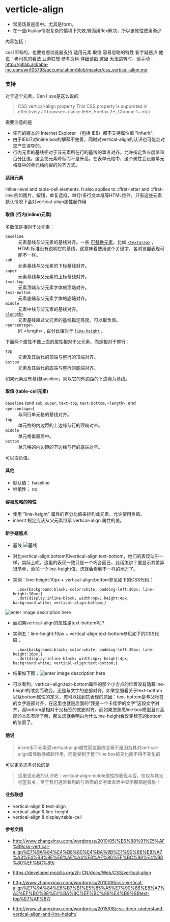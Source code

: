 # verticle-align
- 常见场景是居中。尤其是form。
- 在一些display情况复杂的情境下失效,转而用flex解决，所以该属性使用渐少


内容包括：

css1即有的，也要考虑浏览器支持
适用元素
取值
容易忽略的特性
新手疑惑点
他说：老司机的看法
业务联想
参考资料 
详细请戳 这里 
无法跳转时，请手动：http://gitlab.alibaba-inc.com/wn105798/accumulation/blob/master/css_vertical-align.md


### 支持
对于这个元素，Can I use是这么说的
> CSS vertical-align property
This CSS property is supported in effectively all browsers (since IE6+, Firefox 2+, Chrome 1+ etc)

需要注意的是

-  任何的版本的 Internet Explorer （包括 IE8）都不支持属性值 "inherit"。
-  由于IE6/7对inline box的解释不完善，同时对vertical-align的认识也可能会对您产生误导的，
-  行内元素的基线相对于该元素所在行的基线的垂直对齐。允许指定负长度值和百分比值。这会使元素降低而不是升高。在表单元格中，这个属性会设置单元格框中的单元格内容的对齐方式。


	
#### 适用元素
inline-level and table-cell elements. It also applies to ::first-letter and ::first-line.例如图片，按钮，单复选框，单行/多行文本框等HTML控件，只有这些元素默认情况下会对vertical-align属性起作用

#### 取值 (行内(inline)元素)

<p>多数值是相对于父元素：</p>

<dl>
 <dt><code>baseline</code></dt>
 <dd>元素基线与父元素的基线对齐。一些 <a href="/en-US/docs/CSS/Replaced_element" title="CSS/Replaced_element">可替换元素</a>，比如 <a href="/zh-CN/docs/Web/HTML/Element/textarea" title="The HTML &lt;textarea> element represents a multi-line plain-text editing control."><code>&lt;textarea&gt;</code></a> ， HTML标准没有说明它的基线，这意味着使用这个关键字，各浏览器表现可能不一样。</dd>
 <dt><code>sub</code></dt>
 <dd>元素基线与父元素的下标基线对齐。</dd>
 <dt><code>super</code></dt>
 <dd>元素基线与父元素的上标基线对齐。</dd>
 <dt><code>text-top</code></dt>
 <dd>元素顶端与父元素字体的顶端对齐。</dd>
 <dt><code>text-bottom</code></dt>
 <dd>元素底端与父元素字体的底端对齐。</dd>
 <dt><code>middle</code></dt>
 <dd>元素中线与父元素的基线对齐。</dd>
 <dt><code><a href="/en-US/docs/CSS/length" title="CSS/length">&lt;length&gt;</a></code></dt>
 <dd>元素基线超过父元素的基线指定高度。可以取负值。</dd>
 <dt><code>&lt;percentage&gt;</code></dt>
 <dd>同 &lt;length&gt; , 百分比相对于 <a href="/zh-CN/docs/Web/CSS/line-height" title="On block level elements, the line-height CSS property specifies the minimal height of line boxes within the element."><code>line-height</code></a> 。</dd>
</dl>

<p>下面两个属性不像上面的属性相对于父元素，而是相对于整行：</p>

<dl>
 <dt><code>top</code></dt>
 <dd> 元素及其后代的顶端与整行的顶端对齐。</dd>
 <dt><code>bottom</code></dt>
 <dd>元素及其后代的底端与整行的底端对齐。</dd>
</dl>

<p>如果元素没有基线baseline，则以它的外边距的下边缘为基线。</p>

#### 取值 (table-cell元素)

<dl>
 <dt><code>baseline</code> (and <code>sub</code>, <code>super</code>, <code>text-top</code>, <code>text-bottom</code>, <code>&lt;length&gt;</code>, and <code>&lt;percentage&gt;</code>)</dt>
 <dd>与同行单元格的基线对齐。</dd>
 <dt><code>top</code></dt>
 <dd>单元格的内边距的上边缘与行的顶端对齐。</dd>
 <dt><code>middle</code></dt>
 <dd>单元格垂直居中。</dd>
 <dt><code>bottom</code></dt>
 <dd>单元格的内边距的下边缘与行的底端对齐。</dd>
</dl>

<p>可以取负值。</p>



#### 其他
- 默认值：	baseline
- 继承性：	no

#### 容易忽略的特性
-  使用 "line-height" 属性的百分比值来排列此元素。允许使用负值。
-  inherit	规定应该从父元素继承 vertical-align 属性的值。


####  新手疑惑点
-  基线
![基线](http://image.zhangxinxu.com/image/blog/200911/base_line.jpg)


- 对比vertical-align:bottom和vertical-align:text-bottom，他们的表现似乎一样，实际上呢，这里的表现一致只是一个巧合而已，此话怎讲？要显示其差异很简单，添加一个line-height值，您就会看到不一样的地方了。
- 实例：line-height:10px + vertical-align:bottom</i>参见如下的CSS代码：

		.box{background:black; color:white; padding-left:20px; line-height:10px;}
		.dot{display:inline-block; width:4px; height:4px; background:white; vertical-align:bottom;}


![enter image description here](http://image.zhangxinxu.com/image/blog/201005/2010-05-14_194547.png)
- 而如果vertical-align的属性是text-bottom呢？
- 实例五：line-height:10px + vertical-align:text-bottom</i>参见如下的CSS代码：

		.box{background:black; color:white; padding-left:20px; line-height:10px;}
		.dot{display:inline-block; width:4px; height:4px; background:white; vertical-align:text-bottom;}

- 结果如下图：![enter image description here](http://image.zhangxinxu.com/image/blog/201005/2010-05-14_195120.png)
- 可以看到，vertical-align:text-bottom属性的那个小方点的位置没有随着line-height的改变而改变，还是与文字的底部对齐。如果您细看关于text-bottom以及bottom属性的定义，您可以找到其表现的原因：text-bottom是与父标签的文字底部对齐，在这里也就是后面的“我是一个卡哇伊的文字”这段文字对齐，而bottom是相对于父标签的底部对齐，而如果您熟悉line box模型且对高度的本质有所了解，那么您就会明白为什么line-height会改变标签的bottom的位置了。

####  他说
> inline水平元素受vertical-align属性而位置改变等不是因为其对vertical-align属性敏感或起作用，而是受制于整个line box的变化而不得不变化的

可以更多思考讨论的是


> 这里说点我的认识吧：vertical-align:middle属性的表现与否，仅仅与其父标签有关，至于我们通常看到的与后面的文字垂直居中显示那都是假象！


#### 业务联想


-  vertical-align & text-align
-  vertical-align & line-height
-  vertical-align & display:table-cell


#### 参考文档
-  http://www.zhangxinxu.com/wordpress/2010/05/%E6%88%91%E5%AF%B9css-vertical-align%E7%9A%84%E4%B8%80%E4%BA%9B%E7%90%86%E8%A7%A3%E4%B8%8E%E8%AE%A4%E8%AF%86%EF%BC%88%E4%B8%80%EF%BC%89/

-  https://developer.mozilla.org/zh-CN/docs/Web/CSS/vertical-align
-  http://www.zhangxinxu.com/wordpress/2010/06/css-vertical-align%E7%9A%84%E6%B7%B1%E5%85%A5%E7%90%86%E8%A7%A3%EF%BC%88%E4%BA%8C%EF%BC%89%E4%B9%8Btext-top%E7%AF%87/
-  http://www.zhangxinxu.com/wordpress/2015/08/css-deep-understand-vertical-align-and-line-height/
